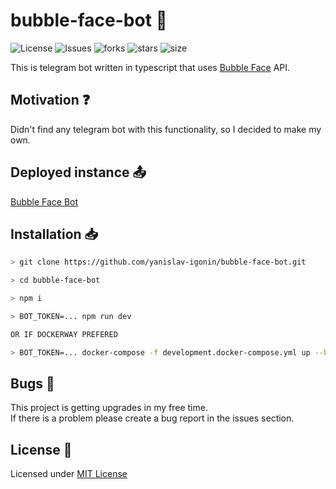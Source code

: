 # bubble-face-bot :robot:

![License](https://img.shields.io/github/license/yanislav-igonin/bubble-face-bot.svg) ![Issues](https://img.shields.io/github/issues/yanislav-igonin/bubble-face-bot.svg) ![forks](https://img.shields.io/github/forks/yanislav-igonin/bubble-face-bot) ![stars](https://img.shields.io/github/stars/yanislav-igonin/bubble-face-bot) ![size](https://img.shields.io/github/repo-size/yanislav-igonin/bubble-face-bot)

This is telegram bot written in typescript that uses [Bubble Face](https://face.bubble.ru/) API.

## Motivation :question:

Didn't find any telegram bot with this functionality, so I decided to make my own.

## Deployed instance :outbox_tray:

[Bubble Face Bot](https://t.me/bubble_face_bot)

## Installation :inbox_tray:

```bash
> git clone https://github.com/yanislav-igonin/bubble-face-bot.git

> cd bubble-face-bot

> npm i

> BOT_TOKEN=... npm run dev

OR IF DOCKERWAY PREFERED

> BOT_TOKEN=... docker-compose -f development.docker-compose.yml up --build
```

## Bugs :bug:

This project is getting upgrades in my free time.  
If there is a problem please create a bug report in the issues section.

## License :scroll:

Licensed under [MIT License](https://github.com/yanislav-igonin/bubble-face-bot/blob/master/LICENSE)
